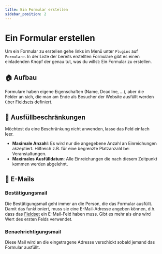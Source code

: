 ```yaml
---
title: Ein Formular erstellen
sidebar_position: 2
---
```


# Ein Formular erstellen
Um ein Formular zu erstellen gehe links im Menü unter `Plugins` auf `Formulare`. In der Liste der bereits erstellten Formulare gibt es einen einladenden Knopf der genau tut, was du willst: Ein Formular zu erstellen.

## 🏠 Aufbau
Formulare haben eigene Eigenschaften (Name, Deadline, ...), aber die Felder an sich, die man am Ende als Besucher der Website ausfüllt werden über [Fieldsets](./fieldsets.md) definiert.

## 🛑 Ausfüllbeschränkungen
Möchtest du eine Beschränkung nicht anwenden, lasse das Feld einfach leer.
- **Maximale Anzahl**: Es wird nur die angegebene Anzahl an Einreichungen akzeptiert. Hilfreich z.B. für eine begrenzte Platzanzahl bei Veranstaltungen.
- **Maximales Ausfülldatum**: Alle Einreichungen die nach diesem Zeitpunkt kommen werden abgelehnt.

## 📧 E-Mails
### Bestätigungsmail
Die Bestätigungsmail geht immer an die Person, die das Formular ausfüllt. Damit das funktioniert, muss sie eine E-Mail-Adresse angeben können, d.h. dass das [Fieldset](./fieldsets.md) ein E-Mail-Feld haben muss. Gibt es mehr als eins wird Wert des ersten Felds verwendet.

### Benachrichtigungsmail
Diese Mail wird an die eingetragene Adresse verschickt sobald jemand das Formular ausfüllt.